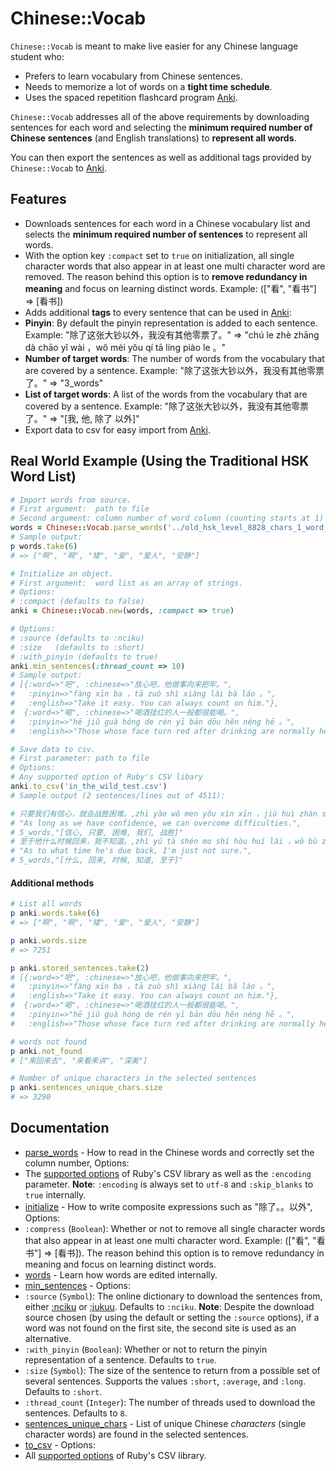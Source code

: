 # Chinese::Vocab

`Chinese::Vocab` is meant to make live easier for any Chinese language student who:

* Prefers to learn vocabulary from Chinese sentences.
* Needs to memorize a lot of words on a __tight time schedule__.
* Uses the spaced repetition flashcard program [Anki](http://ankisrs.net/).

`Chinese::Vocab` addresses all of the above requirements by downloading sentences for each word and selecting the __minimum required number of Chinese sentences__ (and English translations) to __represent all words__.

You can then export the sentences as well as additional tags provided by `Chinese::Vocab` to [Anki](http://ankisrs.net/).

## Features

* Downloads sentences for each word in a Chinese vocabulary list and selects the __minimum required number of sentences__ to represent all words.
* With the option key `:compact` set to `true` on initialization, all single character words that also appear in at least one multi character word are removed. The reason behind this option is to __remove redundancy in meaning__ and focus on learning distinct words. Example: (["看", "看书"] => [看书])
* Adds additional __tags__ to every sentence that can be used in [Anki](http://ankisrs.net/):
 * __Pinyin__: By default the pinyin representation is added to each sentence. Example: "除了这张大钞以外，我没有其他零票了。" => "chú le zhè zhāng dà chāo yĭ wài ，wŏ méi yŏu qí tā líng piào le 。"
 * __Number of target words__: The number of words from the vocabulary that are covered by a sentence. Example: "除了这张大钞以外，我没有其他零票了。" => "3_words"
 * __List of target words__: A list of the words from the vocabulary that are covered by a sentence. Example: "除了这张大钞以外，我没有其他零票了。" => "[我, 他, 除了 以外]"
* Export data to csv for easy import from [Anki](http://ankisrs.net/).


## Real World Example (Using the Traditional HSK Word List)

```` ruby
# Import words from source.
# First argument:  path to file
# Second argument: column number of word column (counting starts at 1)
words = Chinese::Vocab.parse_words('../old_hsk_level_8828_chars_1_word_edited.csv', 4)
# Sample output:
p words.take(6)
# => ["啊", "啊", "矮", "爱", "爱人", "安静"]

# Initialize an object.
# First argument:  word list as an array of strings.
# Options:
# :compact (defaults to false)
anki = Chinese::Vocab.new(words, :compact => true)

# Options:
# :source (defaults to :nciku)
# :size   (defaults to :short)
# :with_pinyin (defaults to true)
anki.min_sentences(:thread_count => 10)
# Sample output:
# [{:word=>"吧", :chinese=>"放心吧，他做事向来把牢。",
#   :pinyin=>"fàng xīn ba ，tā zuò shì xiàng lái bă láo 。",
#   :english=>"Take it easy. You can always count on him."},
#  {:word=>"喝", :chinese=>"喝酒挂红的人一般都很能喝。",
#   :pinyin=>"hē jiŭ guà hóng de rén yī bān dōu hĕn néng hē 。",
#   :english=>"Those whose face turn red after drinking are normally heavy drinkers."}]

# Save data to csv.
# First parameter: path to file
# Options:
# Any supported option of Ruby's CSV libary
anki.to_csv('in_the_wild_test.csv')
# Sample output (2 sentences/lines out of 4511):

# 只要我们有信心，就会战胜困难。,zhī yào wŏ men yŏu xìn xīn ，jiù huì zhàn shèng kùn nán 。,
# "As long as we have confidence, we can overcome difficulties.",
# 5_words,"[信心, 只要, 困难, 我们, 战胜]"
# 至于他什么时候回来，我不知道。,zhì yú tā shén mo shí hòu huí lái ，wŏ bù zhī dào 。,
# "As to what time he's due back, I'm just not sure.",
# 5_words,"[什么, 回来, 时候, 知道, 至于]"
````

#### Additional methods

```` ruby
# List all words
p anki.words.take(6)
# => ["啊", "啊", "矮", "爱", "爱人", "安静"]

p anki.words.size
# => 7251

p anki.stored_sentences.take(2)
# [{:word=>"吧", :chinese=>"放心吧，他做事向来把牢。",
#   :pinyin=>"fàng xīn ba ，tā zuò shì xiàng lái bă láo 。",
#   :english=>"Take it easy. You can always count on him."},
#  {:word=>"喝", :chinese=>"喝酒挂红的人一般都很能喝。",
#   :pinyin=>"hē jiŭ guà hóng de rén yī bān dōu hĕn néng hē 。",
#   :english=>"Those whose face turn red after drinking are normally heavy drinkers."}]

# words not found
p anki.not_found
# ["来回来去", "来看来讲", "深美"]

# Number of unique characters in the selected sentences
p anki.sentences_unique_chars.size
# => 3290
````

## Documentation
* [parse_words](http://rubydoc.info/github/bytesource/chinese_vocab/master/Chinese/Vocab.parse_words) - How to read in the Chinese words and correctly set the column number, Options:
 * The [supported options](http://ruby-doc.org/stdlib-1.9.3/libdoc/csv/rdoc/CSV.html#method-c-new) of Ruby's CSV library as well as the `:encoding` parameter. __Note__: `:encoding` is always set to `utf-8` and `:skip_blanks` to `true` internally.
* [initialize](http://rubydoc.info/github/bytesource/chinese_vocab/master/Chinese/Vocab:initialize) - How to write composite expressions such as "除了。。以外", Options:
 * `:compress` (`Boolean`): Whether or not to remove all single character words that
also appear in at least one multi character word. Example: (["看", "看书"] => [看书]). The reason behind this option is to remove redundancy in meaning and focus on learning distinct words.
* [words](http://rubydoc.info/github/bytesource/chinese_vocab/master/Chinese/Vocab:words) - Learn how words are edited internally.
* [min_sentences](http://rubydoc.info/github/bytesource/chinese_vocab/master/Chinese/Vocab:min_sentences) - Options:
 * `:source` (`Symbol`): The online dictionary to download the sentences from, either [:nciku](http://www.nciku.com) or [:jukuu](http://www.jukuu.com). Defaults to `:nciku`. __Note__: Despite the download source chosen (by using the default or setting the `:source` options), if a word was not found on the first site, the second site is used as an alternative.
 *  `:with_pinyin` (`Boolean`): Whether or not to return the pinyin representation of a sentence. Defaults to `true`.
 *  `:size` (`Symbol`): The size of the sentence to return from a possible set of several sentences. Supports the values `:short`, `:average`, and `:long`. Defaults to `:short`.
 * `:thread_count` (`Integer`): The number of threads used to download the sentences. Defaults to `8`.
* [sentences_unique_chars](http://rubydoc.info/github/bytesource/chinese_vocab/master/Chinese/Vocab:sentences_unique_chars) - List of unique Chinese *characters* (single character words) are found in the selected sentences.
* [to_csv](http://rubydoc.info/github/bytesource/chinese_vocab/master/Chinese/Vocab:to_csv) - Options:
 * All [supported options](http://ruby-doc.org/stdlib-1.9.3/libdoc/csv/rdoc/CSV.html#method-c-new) of Ruby's CSV library.



